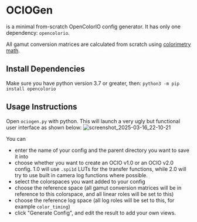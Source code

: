 # OCIOGen
is a minimal from-scratch OpenColorIO config generator. It has only one dependency: `opencolorio`. 

All gamut conversion matrices are calculated from scratch using [colorimetry math](/utilities/colorimetry.py).

## Install Dependencies
Make sure you have python version 3.7 or greater, then: `python3 -m pip install opencolorio`

## Usage Instructions
Open `ociogen.py` with python. This will launch a very ugly but functional user interface as shown below:
![screenshot_2025-03-16_22-10-21](https://github.com/user-attachments/assets/9150dae2-afb2-428d-9382-48a7dc88fb01)

You can 
- enter the name of your config and the parent directory you want to save it into
- choose whether you want to create an OCIO v1.0 or an OCIO v2.0 config. 1.0 will use `.spi1d` LUTs for the transfer functions, while 2.0 will try to use built in camera log functions where possible.
- select the colorspaces you want added to your config
- choose the reference space (all gamut conversion matrices will be in reference to this colorspace, and all linear roles will be set to this)
- choose the reference log space (all log roles will be set to this, for example `color_timing`)
- click "Generate Config", and edit the result to add your own views.

